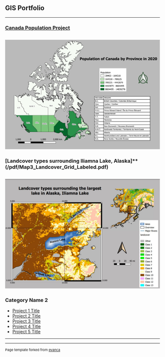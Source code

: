 ## GIS Portfolio

---

### [Canada Population Project](/pdf/Map1_Canadapop_2020.pdf)
[<img src="/images/canadapop2020.jpg?raw=true"/>](/.../index)
---
### [Landcover types surrounding Iliamna Lake, Alaska]**(/pdf/Map3_Landcover_Grid_Labeled.pdf)
[<img src="/images/Map3_Landcover_Grid_Labeled.jpg?raw=true"/>](/.../index)
---

### Category Name 2

- [Project 1 Title](http://example.com/)
- [Project 2 Title](http://example.com/)
- [Project 3 Title](http://example.com/)
- [Project 4 Title](http://example.com/)
- [Project 5 Title](http://example.com/)

---




---
<p style="font-size:11px">Page template forked from <a href="https://github.com/evanca/quick-portfolio">evanca</a></p>
<!-- Remove above link if you don't want to attibute -->
